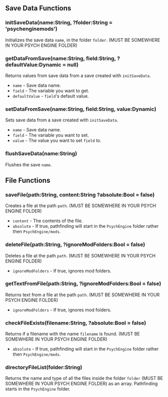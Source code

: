 ## Save Data Functions
### initSaveData(name:String, ?folder:String = 'psychenginemods')
Initializes the save data `name`, in the folder `folder`. (MUST BE SOMEWHERE IN YOUR PSYCH ENGINE FOLDER)

### getDataFromSave(name:String, field:String, ?defaultValue:Dynamic = null)
Returns values from save data from a save created with `initSaveData`.

* `name` - Save data name.
* `field` - The variable you want to get.
* `defaultValue` - `field`'s default value.

### setDataFromSave(name:String, field:String, value:Dynamic)
Sets save data from a save created with `initSaveData`.

* `name` - Save data name.
* `field` - The variable you want to set.
* `value` - The value you want to set `field` to.

### flushSaveData(name:String)
Flushes the save `name`.

## File Functions
### saveFile(path:String, content:String ?absolute:Bool = false)
Creates a file at the path `path`. (MUST BE SOMEWHERE IN YOUR PSYCH ENGINE FOLDER)
* `content` - The contents of the file.
* `absolute` - If true, pathfinding will start in the `PsychEngine` folder rather then `PsychEngine/mods`.

### deleteFile(path:String, ?ignoreModFolders:Bool = false)
Deletes a file at the path `path`. (MUST BE SOMEWHERE IN YOUR PSYCH ENGINE FOLDER)
* `ignoreModFolders` - If true, ignores mod folders.

### getTextFromFile(path:String, ?ignoreModFolders:Bool = false)
Returns text from a file at the path `path`. (MUST BE SOMEWHERE IN YOUR PSYCH ENGINE FOLDER)
* `ignoreModFolders` - If true, ignores mod folders.

### checkFileExists(filename:String, ?absolute:Bool = false)
Returns if a filename with the name `filename` is found. (MUST BE SOMEWHERE IN YOUR PSYCH ENGINE FOLDER)
* `absolute` - If true, pathfinding will start in the `PsychEngine` folder rather then `PsychEngine/mods`.

### directoryFileList(folder:String)
Returns the name and type of all the files inside the folder `folder` (MUST BE SOMEWHERE IN YOUR PSYCH ENGINE FOLDER) as an array. Pathfinding starts in the `PsychEngine` folder.